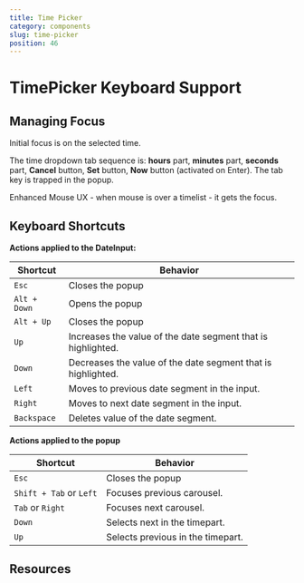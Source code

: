 ```yaml
---
title: Time Picker
category: components
slug: time-picker
position: 46
---
```

# TimePicker Keyboard Support

## Managing Focus

Initial focus is on the selected time.

The time dropdown tab sequence is:  **hours** part, **minutes** part, **seconds** part, **Cancel** button, **Set** button, **Now** button (activated on Enter). The tab key is trapped in the popup.

Enhanced Mouse UX - when mouse is over a timelist - it gets the focus.

## Keyboard Shortcuts

**Actions applied to the DateInput:**

| Shortcut| Behavior |
|---------------------|---------------------|
|`Esc`| Closes the popup|
|`Alt + Down`| Opens the popup|
|`Alt + Up`| Closes the popup|
| `Up` | Increases the value of the date segment that is highlighted. |
| `Down` | Decreases the value of the date segment that is highlighted. |
| `Left` | Moves to previous date segment in the input. |
| `Right` | Moves to next date segment in the input. |
| `Backspace` | Deletes value of the date segment. |

**Actions applied to the popup**

| Shortcut| Behavior |
|---------------------|---------------------|
|`Esc`| Closes the popup|
|`Shift + Tab` or `Left`| Focuses previous carousel.|
|`Tab` or `Right`| Focuses next carousel.|
|`Down`| Selects next in the timepart.|
|`Up`| Selects previous in the timepart.|

## Resources
